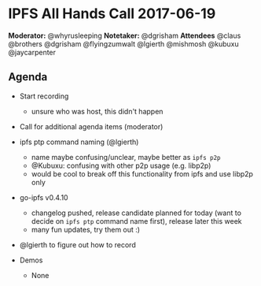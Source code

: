 # IPFS All Hands Call 2017-06-19

**Moderator:**  @whyrusleeping
**Notetaker:**  @dgrisham
**Attendees** 
@claus
@brothers
@dgrisham
@flyingzumwalt
@lgierth
@mishmosh
@kubuxu
@jaycarpenter

## Agenda

- Start recording
    - unsure who was host, this didn't happen
- Call for additional agenda items (moderator)
- ipfs ptp command naming (@lgierth)
    - name maybe confusing/unclear, maybe better as `ipfs p2p`
    - @Kubuxu: confusing with other p2p usage (e.g. libp2p)
    - would be cool to break off this functionality from ipfs and use libp2p only
- go-ipfs v0.4.10
    - changelog pushed, release candidate planned for today (want to decide on `ipfs ptp` command name first), release later this week
    - many fun updates, try them out :)

- @lgierth to figure out how to record

- Demos
    - None
